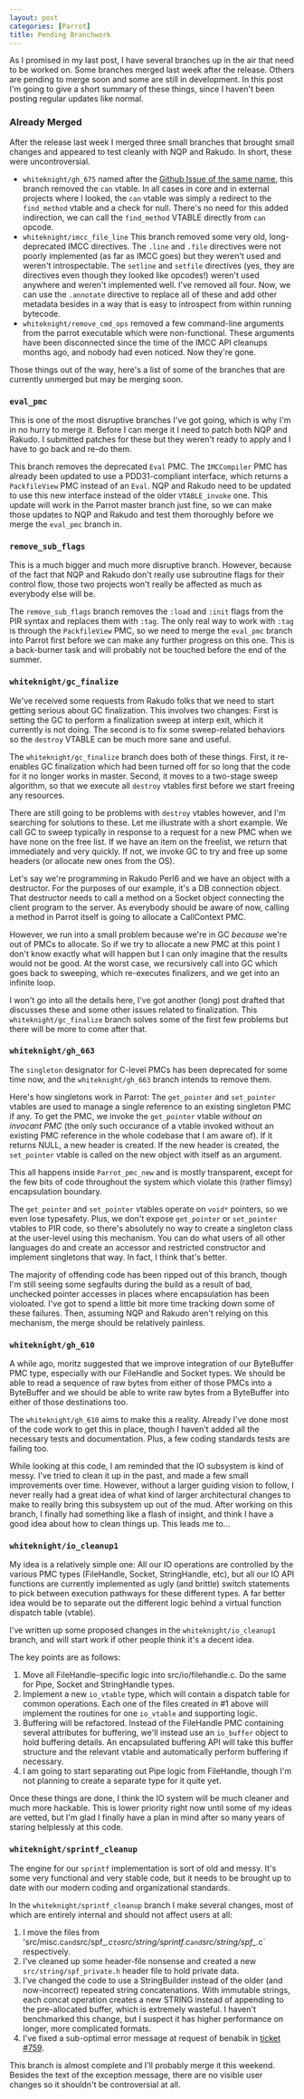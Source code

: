 ```yaml
---
layout: post
categories: [Parrot]
title: Pending Branchwork
---
```


As I promised in my last post, I have several branches up in the air that need
to be worked on. Some branches merged last week after the release. Others
are pending to merge soon and some are still in development. In this post I'm
going to give a short summary of these things, since I haven't been posting
regular updates like normal.

### Already Merged

After the release last week I merged three small branches that brought small
changes and appeared to test cleanly with NQP and Rakudo. In short, these
were uncontroversial.

* `whiteknight/gh_675` named after the
  [Github Issue of the same name](https://github.com/parrot/parrot/issues/675),
  this branch removed the `can` vtable. In all cases in core and in external
  projects where I looked, the `can` vtable was simply a redirect to the
  `find_method` vtable and a check for null. There's no need for this added
  indirection, we can call the `find_method` VTABLE directly from `can`
  opcode.
* `whiteknight/imcc_file_line` This branch removed some very old,
  long-deprecated IMCC directives. The `.line` and `.file` directives were
  not poorly implemented (as far as IMCC goes) but they weren't used and
  weren't introspectable. The `setline` and `setfile` directives (yes, they
  are directives even though they looked like opcodes!) weren't used anywhere
  and weren't implemented well. I've removed all four. Now, we can use the
  `.annotate` directive to replace all of these and add other metadata besides
  in a way that is easy to introspect from within running bytecode.
* `whiteknight/remove_cmd_ops` removed a few command-line arguments from
  the parrot executable which were non-functional. These arguments have been
  disconnected since the time of the IMCC API cleanups months ago, and nobody
  had even noticed. Now they're gone.

Those things out of the way, here's a list of some of the branches that are
currently unmerged but may be merging soon.

### `eval_pmc`

This is one of the most disruptive branches I've got going, which is why I'm
in no hurry to merge it. Before I can merge it I need to patch both NQP and
Rakudo. I submitted patches for these but they weren't ready to apply and I
have to go back and re-do them.

This branch removes the deprecated `Eval` PMC. The `IMCCompiler` PMC has
already been updated to use a PDD31-compliant interface, which returns a
`PackfileView` PMC instead of an `Eval`. NQP and Rakudo need to be updated to
use this new interface instead of the older `VTABLE_invoke` one. This update
will work in the Parrot master branch just fine, so we can make those updates
to NQP and Rakudo and test them thoroughly before we merge the `eval_pmc`
branch in.

### `remove_sub_flags`

This is a much bigger and much more disruptive branch. However, because of the
fact that NQP and Rakudo don't really use subroutine flags for their
control flow, those two projects won't really be affected as much as everybody
else will be.

The `remove_sub_flags` branch removes the `:load` and `:init` flags from the
PIR syntax and replaces them with `:tag`. The only real way to work with
`:tag` is through the `PackfileView` PMC, so we need to merge the `eval_pmc`
branch into Parrot first before we can make any further progress on this one.
This is a back-burner task and will probably not be touched before the end of
the summer.

### `whiteknight/gc_finalize`

We've received some requests from Rakudo folks that we need to start getting
serious about GC finalization. This involves two changes: First is setting the
GC to perform a finalization sweep at interp exit, which it currently is not
doing. The second is to fix some sweep-related behaviors so the `destroy`
VTABLE can be much more sane and useful.

The `whiteknight/gc_finalize` branch does both of these things. First, it
re-enables GC finalization which had been turned off for so long that the
code for it no longer works in master. Second, it moves to a two-stage sweep
algorithm, so that we execute all `destroy` vtables first before we start
freeing any resources.

There are still going to be problems with `destroy` vtables however, and I'm
searching for solutions to these. Let me illustrate with a short example. We
call GC to sweep typically in response to a request for a new PMC when we have
none on the free list. If we have an item on the freelist, we return that
immediately and very quickly. If not, we invoke GC to try and free up some
headers (or allocate new ones from the OS).

Let's say we're programming in Rakudo Perl6 and we have an object with a
destructor. For the purposes of our example, it's a DB connection object. That
destructor needs to call a method on a Socket object connecting the client
program to the server. As everybody should be aware of now, calling a method
in Parrot itself is going to allocate a CallContext PMC.

However, we run into a small problem because we're in GC *because* we're out
of PMCs to allocate. So if we try to allocate a new PMC at this point I don't
know exactly what will happen but I can only imagine that the results would
not be good. At the worst case, we recursively call into GC which goes back to
sweeping, which re-executes finalizers, and we get into an infinite loop.

I won't go into all the details here, I've got another (long) post drafted
that discusses these and some other issues related to finalization. This
`whiteknight/gc_finalize` branch solves some of the first few problems but
there will be more to come after that.

### `whiteknight/gh_663`

The `singleton` designator for C-level PMCs has been deprecated for some time
now, and the `whiteknight/gh_663` branch intends to remove them.

Here's how singletons work in Parrot: The `get_pointer` and `set_pointer`
vtables are used to manage a single reference to an existing singleton PMC
if any. To get the PMC, we invoke the `get_pointer` vtable *without an
invocant PMC* (the only such occurance of a vtable invoked without an existing
PMC reference in the whole codebase that I am aware of). If it returns NULL,
a new header is created. If the new header is created, the `set_pointer`
vtable is called on the new object with itself as an argument.

This all happens inside `Parrot_pmc_new` and is mostly transparent, except
for the few bits of code throughout the system which violate this (rather
flimsy) encapsulation boundary.

The `get_pointer` and `set_pointer` vtables operate on `void*` pointers, so
we even lose typesafety. Plus, we don't expose `get_pointer` or `set_pointer`
vtables to PIR code, so there's absolutely no way to create a singleton
class at the user-level using this mechanism. You can do what users of all
other languages do and create an accessor and restricted constructor and
implement singletons that way. In fact, I think that's better.

The majority of offending code has been ripped out of this branch, though I'm
still seeing some segfaults during the build as a result of bad, unchecked
pointer accesses in places where encapsulation has been violoated. I've got
to spend a little bit more time tracking down some of these failures. Then,
assuming NQP and Rakudo aren't relying on this mechanism, the merge should be
relatively painless.

### `whiteknight/gh_610`

A while ago, moritz suggested that we improve integration of our ByteBuffer
PMC type, especially with our FileHandle and Socket types. We should be able
to read a sequence of raw bytes from either of those PMCs into a ByteBuffer
and we should be able to write raw bytes from a ByteBuffer into either of
those destinations too.

The `whiteknight/gh_610` aims to make this a reality. Already I've done most
of the code work to get this in place, though I haven't added all the
necessary tests and documentation. Plus, a few coding standards tests are
failing too.

While looking at this code, I am reminded that the IO subsystem is kind of
messy. I've tried to clean it up in the past, and made a few small
improvements over time. However, without a larger guiding vision to follow,
I never really had a great idea of what kind of larger architectural changes
to make to really bring this subsystem up out of the mud.  After working on
this branch, I finally had something like a flash of insight, and think I have
a good idea about how to clean things up. This leads me to...

### `whiteknight/io_cleanup1`

My idea is a relatively simple one: All our IO operations are controlled by
the various PMC types (FileHandle, Socket, StringHandle, etc), but all our
IO API functions are currently implemented as ugly (and brittle) switch
statements to pick between execution pathways for these different types. A
far better idea would be to separate out the different logic behind a
virtual function dispatch table (vtable).

I've written up some proposed changes in the `whiteknight/io_cleanup1` branch,
and will start work if other people think it's a decent idea.

The key points are as follows:

1. Move all FileHandle-specific logic into src/io/filehandle.c. Do the same
   for Pipe, Socket and StringHandle types.
2. Implement a new `io_vtable` type, which will contain a dispatch table for
   common operations. Each one of the files created in #1 above will implement
   the routines for one `io_vtable` and supporting logic.
3. Buffering will be refactored. Instead of the FileHandle PMC containing
   several attributes for buffering, we'll instead use an `io_buffer` object
   to hold buffering details. An encapsulated buffering API will take this
   buffer structure and the relevant vtable and automatically perform
   buffering if necessary.
4. I am going to start separating out Pipe logic from FileHandle, though I'm
   not planning to create a separate type for it quite yet.

Once these things are done, I think the IO system will be much cleaner and
much more hackable. This is lower priority right now until some of my ideas
are vetted, but I'm glad I finally have a plan in mind after so many years of
staring helplessly at this code.

### `whiteknight/sprintf_cleanup`

The engine for our `sprintf` implementation is sort of old and messy. It's
some very functional and very stable code, but it needs to be brought up to
date with our modern coding and organizational standards.

In the `whiteknight/sprintf_cleanup` branch I make several changes, most of
which are entirely internal and should not affect users at all:

1. I move the files from 'src/misc.c` and `src/spf_*.c` to
   `src/string/sprintf.c` and `src/string/spf_*.c` respectively.
2. I've cleaned up some header-file nonsense and created a new
   `src/string/spf_private.h` header file to hold private data.
3. I've changed the code to use a StringBuilder instead of the older (and
   now-incorrect) repeated string concatenations. With immutable strings,
   each concat operation creates a new STRING instead of appending to the
   pre-allocated buffer, which is extremely wasteful. I haven't benchmarked
   this change, but I suspect it has higher performance on longer, more
   complicated formats.
4. I've fixed a sub-optimal error message at request of benabik in
   [ticket #759](https://github.com/parrot/parrot/issues/759).

This branch is almost complete and I'll probably merge it this weekend.
Besides the text of the exception message, there are no visible user changes
so it shouldn't be controversial at all.
